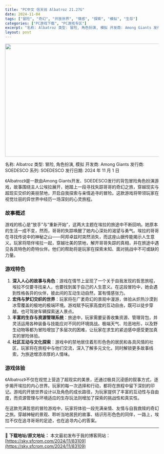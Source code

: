 ```yaml
---
title: "PC中文 信天翁 Albatroz 21.27G"
date: 2024-11-04
tags: ["冒险", "奇幻", "开放世界", "情感", "探索", "模拟", "生存"]
categories: ["PC游戏下载", "PC游戏专区"]
excerpt: "名称: Albatroz 类型: 冒险, 角色扮演, 模拟 开发商: Among Giants 发行商: SOEDESCO 系列: SOEDESCO 发行日期: 2024 年 11 月 1 日 《Albatroz》是一款由Among Giants开发、SOEDESCO发行的背包冒险角色扮演游戏，故事&hellip;"
layout: post
---
```


<img class="aligncenter size-full wp-image-83110" src="https://sky.sfcrom.com/wp-content/uploads/2024/11/2024110408204518.webp" alt="" width="660" height="370" />

名称: Albatroz
类型: 冒险, 角色扮演, 模拟
开发商: Among Giants
发行商: SOEDESCO
系列: SOEDESCO
发行日期: 2024 年 11 月 1 日

《Albatroz》是一款由Among Giants开发、SOEDESCO发行的背包冒险角色扮演游戏，故事围绕主人公埃拉展开，她踏上一段寻找失踪哥哥的奇幻之旅，穿越现实与超现实交织的美丽禁地，开启自我探索与亲情追寻的冒险。这款游戏将带领玩家在视觉壮丽的异世界中经历一场深刻的心灵旅程。
<h3>故事概述</h3>
游戏的核心是“放手”与“重新开始”，这两大主题在埃拉的旅途中不断回响。她原本的生活一成不变，然而，哥哥的失踪唤醒了她内心深处的渴望与勇气。埃拉的哥哥在寻找传说中的神秘之山——阿邦卓兹时突然消失，而这座山据传能揭示人生意义。玩家将陪伴埃拉一起，穿越壮美的禁地，解开哥哥失踪的真相，并在旅途中遇见各具特色的奇特伙伴。他们的帮助将是玩家在探索未知、面对挑战中不可或缺的力量。
<h3>游戏特色</h3>
<ol>
 	<li><strong>深入人心的故事与角色</strong>：游戏在情节上呈现了一个关于自我发现的哲思旅程，埃拉不仅要寻找亲人，也要找到属于自己的人生意义。在这段冒险中，她会遇到性格各异的伙伴，彼此间的互动生动自然，富有情感张力。</li>
 	<li><strong>宏伟与梦幻交织的世界</strong>：玩家将在广袤奇幻的景观中漫游，体验从炽热沙漠到冰雪覆盖的极地的极端环境。游戏赋予玩家高度的互动自由，既可以徒步穿越，也可驾驶车辆探索迷人景点。</li>
 	<li><strong>丰富的生存与资源管理系统</strong>：旅途中，玩家需要妥善收集资源、管理背包，并灵活运用各种装备与技能应对不同的环境挑战。极端天气、险恶地形，以及野生动物等都为冒险增加了多层次的困难，让玩家在求生的紧迫感中感受更加真实的冒险体验。</li>
 	<li><strong>社区互动与文化探索</strong>：游戏中的禁地居住着形形色色的居民和各具风情的社区，玩家将在旅程中与他们交流，深入了解多元文化，同时解锁更多故事线索，为旅途增添浓厚的人情味。</li>
</ol>
<h3>游戏体验</h3>
《Albatroz》不仅在视觉上营造了超现实的美景，还通过极具沉浸感的叙事方式，逐步揭开埃拉的内心世界。玩家的每一次选择和行动，都将在旅程中留下深刻的印记。游戏的开放世界设计以及角色的成长路径，为玩家提供了丰富的互动性与自由度，而资源管理与环境适应的生存玩法则增加了探索的挑战性和真实性。

在这款充满哲思的冒险游戏中，玩家将体验一段充满亲情、友情与自我救赎的奇幻之旅。穿越神秘的景观、聆听当地居民的故事、结识形形色色的同伴，一路上，埃拉不仅在追寻哥哥的足迹，也在追寻内心的答案。

---
📖 **下载地址/原文地址：** 本文最初发布于我的博客网站：[https://sky.sfcrom.com/2024/11/83109](https://sky.sfcrom.com/2024/11/83109)
